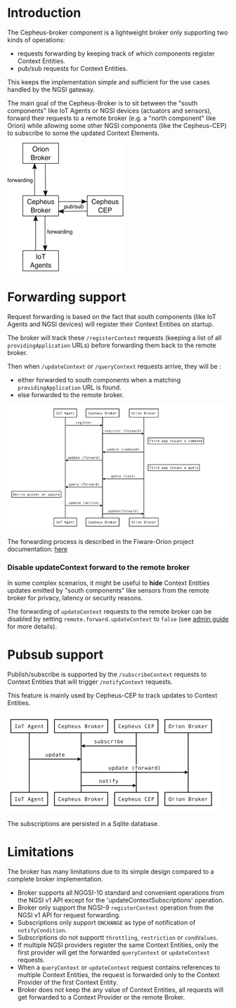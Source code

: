 # Introduction

The Cepheus-broker component is a lightweight broker only supporting two kinds of operations:

- requests forwarding by keeping track of which components register Context Entities.
- pub/sub requests for Context Entities.

This keeps the implementation simple and sufficient for the use cases handled by the NGSI gateway.

The main goal of the Cepheus-Broker is to sit between the "south components" like IoT Agents or NGSI devices (actuators and sensors), forward their requests to a remote broker (e.g. a "north component" like Orion)
while allowing some other NGSI components (like the Cepheus-CEP) to subscribe to some the updated Context Elements.

![broker](../fig/broker.png)

# Forwarding support

Request forwarding is based on the fact that south components (like IoT Agents and NGSI devices) will register their Context Entities on startup.

The broker will track these `/registerContext` requests (keeping a list of all `providingApplication` URLs)
before forwarding them back to the remote broker.

Then when `/updateContext` or `/queryContext` requests arrive, they will be :
 - either forwarded to south components when a matching `providingApplication` URL is found.
 - else forwarded to the remote broker.

![broker forward](../fig/broker-forward.png)

The forwarding process is described in the Fiware-Orion project documentation: [here](https://fiware-orion.readthedocs.org/en/develop/user/context_providers/index.html)

### Disable updateContext forward to the remote broker

In some complex scenarios, it might be useful to **hide** Context Entities updates emitted by "south components" like sensors from the remote broker
for privacy, latency or security reasons.

The forwarding of `updateContext` requests to the remote broker can be disabled
by setting `remote.forward.updateContext` to `false`
(see [admin guide](../admin/broker.md) for more details).

# Pubsub support

Publish/subscribe is supported by the `/subscribeContext` requests to Context Entities that will trigger `/notifyContext` requests.

This feature is mainly used by Cepheus-CEP to track updates to Context Entities.

![broker notify](../fig/broker-notify.png)

The subscriptions are persisted in a Sqlite database.

# Limitations

The broker has many limitations due to its simple design compared to a complete broker implementation.

- Broker supports all NGGSI-10 standard and convenient operations from the NGSI v1 API except for the 'updateContextSubscriptions' operation.
- Broker only support the  NGSI-9 `registerContext` operation from the NGSI v1 API for request forwarding.
- Subscriptions only support `ONCHANGE` as type of notification of `notifyCondition`.
- Subscriptions do not supportt `throttling`, `restriction` or `condValues`.
- If multiple NGSI providers register the same Context Entities, only the first provider will get the forwarded `queryContext` or `updateContext` requests.
- When a `queryContext` or `updateContext` request contains references to multiple Context Entities, the request is forwarded only to the Context Provider of the first Context Entity.
- Broker does not keep the any value of Context Entities, all requests will get forwarded to a Context Provider or the remote Broker.

